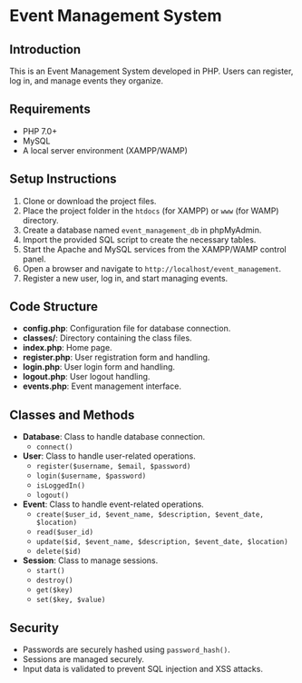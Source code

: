 # Event Management System

## Introduction

This is an Event Management System developed in PHP. Users can register, log in, and manage events they organize.

## Requirements

- PHP 7.0+
- MySQL
- A local server environment (XAMPP/WAMP)

## Setup Instructions

1. Clone or download the project files.
2. Place the project folder in the `htdocs` (for XAMPP) or `www` (for WAMP) directory.
3. Create a database named `event_management_db` in phpMyAdmin.
4. Import the provided SQL script to create the necessary tables.
5. Start the Apache and MySQL services from the XAMPP/WAMP control panel.
6. Open a browser and navigate to `http://localhost/event_management`.
7. Register a new user, log in, and start managing events.

## Code Structure

- **config.php**: Configuration file for database connection.
- **classes/**: Directory containing the class files.
- **index.php**: Home page.
- **register.php**: User registration form and handling.
- **login.php**: User login form and handling.
- **logout.php**: User logout handling.
- **events.php**: Event management interface.

## Classes and Methods

- **Database**: Class to handle database connection.
  - `connect()`
- **User**: Class to handle user-related operations.
  - `register($username, $email, $password)`
  - `login($username, $password)`
  - `isLoggedIn()`
  - `logout()`
- **Event**: Class to handle event-related operations.
  - `create($user_id, $event_name, $description, $event_date, $location)`
  - `read($user_id)`
  - `update($id, $event_name, $description, $event_date, $location)`
  - `delete($id)`
- **Session**: Class to manage sessions.
  - `start()`
  - `destroy()`
  - `get($key)`
  - `set($key, $value)`

## Security

- Passwords are securely hashed using `password_hash()`.
- Sessions are managed securely.
- Input data is validated to prevent SQL injection and XSS attacks.
